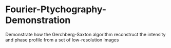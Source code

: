 # Fourier-Ptychography-Demonstration
Demonstrate how the Gerchberg-Saxton algorithm reconstruct the intensity and phase profile from a set of low-resolution images
